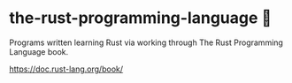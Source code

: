 # the-rust-programming-language 🦀
Programs written learning Rust via working through The Rust Programming Language book.

https://doc.rust-lang.org/book/

